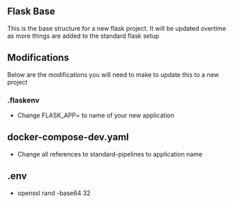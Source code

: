 ## Flask Base
This is the base structure for a new flask project. It will be updated overtime as more things are added to the standard flask setup

## Modifications
Below are the modifications you will need to make to update this to a new project

### .flaskenv
- Change FLASK_APP= to name of your new application

## docker-compose-dev.yaml
- Change all references to standard-pipelines to application name
## .env
- openssl rand -base64 32
